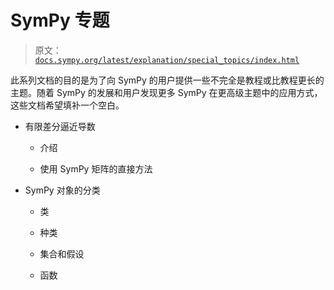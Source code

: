 # SymPy 专题

> 原文：[`docs.sympy.org/latest/explanation/special_topics/index.html`](https://docs.sympy.org/latest/explanation/special_topics/index.html)

此系列文档的目的是为了向 SymPy 的用户提供一些不完全是教程或比教程更长的主题。随着 SymPy 的发展和用户发现更多 SymPy 在更高级主题中的应用方式，这些文档希望填补一个空白。

+   有限差分逼近导数

    +   介绍

    +   使用 SymPy 矩阵的直接方法

+   SymPy 对象的分类

    +   类

    +   种类

    +   集合和假设

    +   函数
